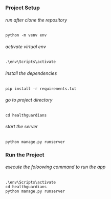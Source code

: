 ### Project Setup

###### run after clone the repository

```
python -m venv env
```

###### activate virtual env

```
.\env\Scripts\activate
```

###### install the dependencies

```
pip install -r requirements.txt
```

###### go to project directory

```
cd healthguardians
```

###### start the server

```
python manage.py runserver
```


### Run the Project

###### execute the foloowing command to run the app

```
.\env\Scripts\activate
cd healthguardians
python manage.py runserver
```

